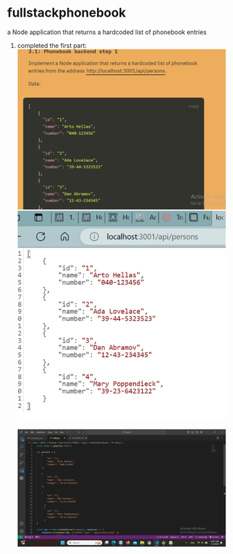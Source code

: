 # fullstackphonebook
a Node application that returns a hardcoded list of phonebook entries 


1. completed the first part:
   ![alt text](image.png) 
   ![alt text](image-1.png)

   ![alt text](image-2.png)

   
